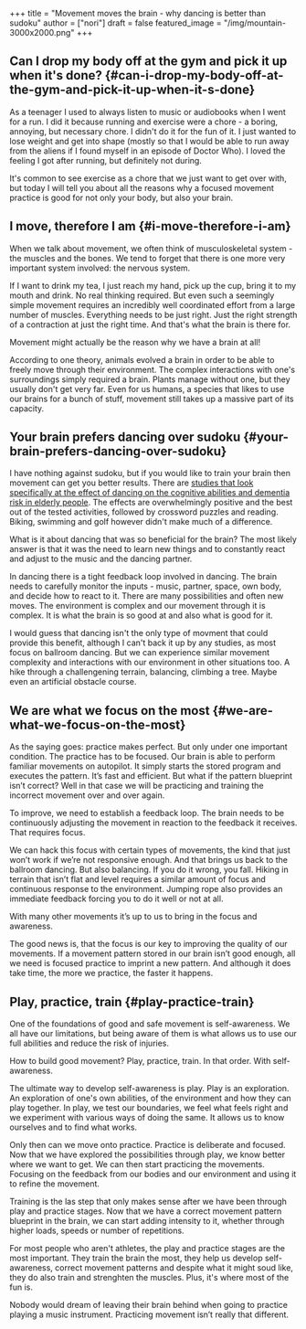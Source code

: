 +++
title = "Movement moves the brain - why dancing is better than sudoku"
author = ["nori"]
draft = false
featured_image = "/img/mountain-3000x2000.png"
+++

## Can I drop my body off at the gym and pick it up when it's done? {#can-i-drop-my-body-off-at-the-gym-and-pick-it-up-when-it-s-done}

As a teenager I used to always listen to music or audiobooks when I went for a run. I did it because running and exercise were a chore - a boring, annoying, but necessary chore. I didn't do it for the fun of it. I just wanted to lose weight and get into shape (mostly so that I would be able to run away from the aliens if I found myself in an episode of Doctor Who). I loved the feeling I got after running, but definitely not during.

It's common to see exercise as a chore that we just want to get over with, but today I will tell you about all the reasons why a focused movement practice is good for not only your body, but also your brain.


## I move, therefore I am {#i-move-therefore-i-am}

When we talk about movement, we often think of musculoskeletal system - the muscles and the bones. We tend to forget that there is one more very important system involved: the nervous system.

If I want to drink my tea, I just reach my hand, pick up the cup, bring it to my mouth and drink. No real thinking required. But even such a seemingly simple movement requires an incredibly well coordinated effort from a large number of muscles. Everything needs to be just right. Just the right strength of a contraction at just the right time. And that's what the brain is there for.

<div class="verse">

Movement might actually be the reason why we have a brain at all!<br />

</div>

According to one theory, animals evolved a brain in order to be able to freely move through their environment. The complex interactions with one's surroundings simply required a brain. Plants manage without one, but they usually don't get very far. Even for us humans, a species that likes to use our brains for a bunch of stuff, movement still takes up a massive part of its capacity.


## Your brain prefers dancing over sudoku {#your-brain-prefers-dancing-over-sudoku}

I have nothing against sudoku, but if you would like to train your brain then movement can get you better results. There are [studies that look specifically at the effect of dancing on the cognitive abilities and dementia risk in elderly people](https://www.nejm.org/doi/full/10.1056/NEJMoa022252). The effects are overwhelmingly positive and the best out of the tested activities, followed by crossword puzzles and reading. Biking, swimming and golf however didn't make much of a difference.

<div class="verse">

What is it about dancing that was so beneficial for the brain? The most likely answer is that it was the need to learn new things and to constantly react and adjust to the music and the dancing partner.<br />

</div>

In dancing there is a tight feedback loop involved in dancing. The brain needs to carefully monitor the inputs - music, partner, space, own body, and decide how to react to it. There are many possibilities and often new moves. The environment is complex and our movement through it is complex. It is what the brain is so good at and also what is good for it.

I would guess that dancing isn't the only type of movment that could provide this benefit, although I can't back it up by any studies, as most focus on ballroom dancing. But we can experience similar movement complexity and interactions with our environment in other situations too. A hike through a challengening terrain, balancing, climbing a tree. Maybe even an artificial obstacle course.


## We are what we focus on the most {#we-are-what-we-focus-on-the-most}

As  the saying goes: practice makes perfect.  But only under one important condition. The practice has to be focused.
Our brain is able to perform familiar movements on autopilot.  It simply starts the stored program and executes the pattern.  It’s  fast and efficient.  But what if the pattern blueprint isn’t correct?  Well in that case we will be practicing and training the incorrect movement over and over again.

To improve,  we need to establish a feedback loop. The brain needs to be  continuously adjusting the movement  in reaction  to the feedback it receives.  That requires focus.

We can hack this focus with certain types of movements,  the kind that just won’t work if we’re not responsive enough.  And  that brings us back to the ballroom dancing.  But also balancing.  If you do it wrong,  you fall.  Hiking  in  terrain that isn’t flat and level  requires a  similar amount of focus and  continuous response to the environment.  Jumping rope  also provides an immediate feedback forcing you to do it well or not at all.

With many other movements it’s up to us to bring in the focus and awareness.

The good news is,  that the focus is our key to improving the quality of our movements.  If  a  movement pattern stored in our brain isn’t good enough,  all we need is focused practice to imprint a  new pattern.  And  although it does take time,  the more we practice, the faster it happens.


## Play, practice, train {#play-practice-train}

One of the foundations of good and safe movement is self-awareness.  We all have our limitations, but being aware of them is what allows us to use our full abilities and  reduce the risk of injuries.

<div class="verse">

How to build good movement? Play, practice, train. In that order. With self-awareness.<br />

</div>

The ultimate way to develop self-awareness is play. Play is an exploration. An exploration of one's own abilities, of the environment and how they can play together. In play, we test our boundaries, we feel what feels right and we experiment with various ways of doing the same. It allows us to know ourselves and to find what works.

Only then can we move onto practice. Practice is deliberate and focused. Now that we have explored the possibilities through play, we know better where we want to get. We can then start practicing the movements. Focusing on the feedback from our bodies and our environment and using it to refine the movement.

Training is the las step that only makes sense after we have been through play and practice stages. Now that we have a correct movement pattern blueprint in the brain, we can start adding intensity to it, whether through higher loads, speeds or number of repetitions.

For most people who aren't athletes, the play and practice stages are the most important. They train the brain the most, they help us develop self-awareness, correct movement patterns and despite what it might soud like, they do also train and strenghten the muscles. Plus, it's where most of the fun is.

<div class="verse">

Nobody would dream of leaving their brain behind when going to practice playing a  music instrument.  Practicing movement isn’t really that different.<br />

</div>
